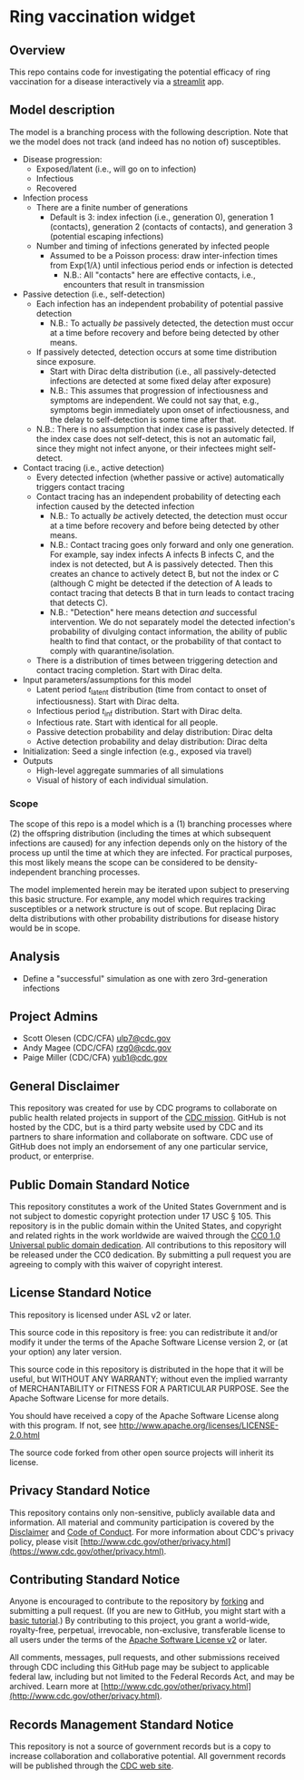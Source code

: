 # Ring vaccination widget

## Overview

This repo contains code for investigating the potential efficacy of ring
vaccination for a disease interactively via a [streamlit](https://streamlit.io/)
app.

## Model description
The model is a branching process with the following description.
Note that we the model does not track (and indeed has no notion of) susceptibles.

- Disease progression:
  - Exposed/latent (i.e., will go on to infection)
  - Infectious
  - Recovered
- Infection process
  - There are a finite number of generations
    - Default is 3: index infection (i.e., generation 0), generation 1
      (contacts), generation 2 (contacts of contacts), and generation 3
      (potential escaping infections)
  - Number and timing of infections generated by infected people
    - Assumed to be a Poisson process: draw inter-infection times from
      $\mathrm{Exp}(1/\lambda)$ until infectious period ends or infection is
      detected
      - N.B.: All "contacts" here are effective contacts, i.e., encounters that
        result in transmission
- Passive detection (i.e., self-detection)
  - Each infection has an independent probability of potential passive detection
    - N.B.: To actually _be_ passively detected, the detection must occur at a time before recovery and before being detected by other means.
  - If passively detected, detection occurs at some time distribution since
    exposure.
    - Start with Dirac delta distribution (i.e., all passively-detected
      infections are detected at some fixed delay after exposure)
    - N.B.: This assumes that progression of infectiousness and symptoms are
      independent. We could not say that, e.g., symptoms begin immediately upon
      onset of infectiousness, and the delay to self-detection is some time
      after that.
  - N.B.: There is no assumption that index case is passively detected. If the
    index case does not self-detect, this is not an automatic fail, since they
    might not infect anyone, or their infectees might self-detect.
- Contact tracing (i.e., active detection)
  - Every detected infection (whether passive or active) automatically triggers contact tracing
  - Contact tracing has an independent probability of detecting each infection
    caused by the detected infection
    - N.B.: To actually _be_ actively detected, the detection must occur at a time before recovery and before being detected by other means.
    - N.B.: Contact tracing goes only forward and only one generation. For
      example, say index infects A infects B infects C, and the index is not
      detected, but A is passively detected. Then this creates an chance to
      actively detect B, but not the index or C (although C might be detected if
      the detection of A leads to contact tracing that detects B that in turn
      leads to contact tracing that detects C).
    - N.B.: "Detection" here means detection _and_ successful intervention. We
      do not separately model the detected infection's probability of divulging
      contact information, the ability of public health to find that contact, or
      the probability of that contact to comply with quarantine/isolation.
  - There is a distribution of times between triggering detection and contact
    tracing completion. Start with Dirac delta.
- Input parameters/assumptions for this model
  - Latent period $t_\mathrm{latent}$ distribution (time from contact to onset
    of infectiousness). Start with Dirac delta.
  - Infectious period $t_\mathrm{inf}$ distribution. Start with Dirac delta.
  - Infectious rate. Start with identical for all people.
  - Passive detection probability and delay distribution: Dirac delta
  - Active detection probability and delay distribution: Dirac delta
- Initialization: Seed a single infection (e.g., exposed via travel)
- Outputs
  - High-level aggregate summaries of all simulations
  - Visual of history of each individual simulation.

### Scope
The scope of this repo is a model which is a (1) branching processes where (2) the offspring distribution (including the times at which subsequent infections are caused) for any infection depends only on the history of the process up until the time at which they are infected.
For practical purposes, this most likely means the scope can be considered to be density-independent branching processes.

The model implemented herein may be iterated upon subject to preserving this basic structure.
For example, any model which requires tracking susceptibles or a network structure is out of scope.
But replacing Dirac delta distributions with other probability distributions for disease history would be in scope.

## Analysis

- Define a "successful" simulation as one with zero 3rd-generation infections

## Project Admins

- Scott Olesen (CDC/CFA) <ulp7@cdc.gov>
- Andy Magee (CDC/CFA) <rzg0@cdc.gov>
- Paige Miller (CDC/CFA) <yub1@cdc.gov>

## General Disclaimer

This repository was created for use by CDC programs to collaborate on public
health related projects in support of the
[CDC mission](https://www.cdc.gov/about/organization/mission.htm). GitHub is not
hosted by the CDC, but is a third party website used by CDC and its partners to
share information and collaborate on software. CDC use of GitHub does not imply
an endorsement of any one particular service, product, or enterprise.

## Public Domain Standard Notice

This repository constitutes a work of the United States Government and is not
subject to domestic copyright protection under 17 USC § 105. This repository is
in the public domain within the United States, and copyright and related rights
in the work worldwide are waived through the
[CC0 1.0 Universal public domain dedication](https://creativecommons.org/publicdomain/zero/1.0/).
All contributions to this repository will be released under the CC0 dedication.
By submitting a pull request you are agreeing to comply with this waiver of
copyright interest.

## License Standard Notice

This repository is licensed under ASL v2 or later.

This source code in this repository is free: you can redistribute it and/or
modify it under the terms of the Apache Software License version 2, or (at your
option) any later version.

This source code in this repository is distributed in the hope that it will be
useful, but WITHOUT ANY WARRANTY; without even the implied warranty of
MERCHANTABILITY or FITNESS FOR A PARTICULAR PURPOSE. See the Apache Software
License for more details.

You should have received a copy of the Apache Software License along with this
program. If not, see http://www.apache.org/licenses/LICENSE-2.0.html

The source code forked from other open source projects will inherit its license.

## Privacy Standard Notice

This repository contains only non-sensitive, publicly available data and
information. All material and community participation is covered by the
[Disclaimer](https://github.com/CDCgov/template/blob/master/DISCLAIMER.md) and
[Code of Conduct](https://github.com/CDCgov/template/blob/master/code-of-conduct.md).
For more information about CDC's privacy policy, please visit
[http://www.cdc.gov/other/privacy.html](https://www.cdc.gov/other/privacy.html).

## Contributing Standard Notice

Anyone is encouraged to contribute to the repository by
[forking](https://help.github.com/articles/fork-a-repo) and submitting a pull
request. (If you are new to GitHub, you might start with a
[basic tutorial](https://help.github.com/articles/set-up-git).) By contributing
to this project, you grant a world-wide, royalty-free, perpetual, irrevocable,
non-exclusive, transferable license to all users under the terms of the
[Apache Software License v2](http://www.apache.org/licenses/LICENSE-2.0.html) or
later.

All comments, messages, pull requests, and other submissions received through
CDC including this GitHub page may be subject to applicable federal law,
including but not limited to the Federal Records Act, and may be archived. Learn
more at
[http://www.cdc.gov/other/privacy.html](http://www.cdc.gov/other/privacy.html).

## Records Management Standard Notice

This repository is not a source of government records but is a copy to increase
collaboration and collaborative potential. All government records will be
published through the [CDC web site](http://www.cdc.gov).
